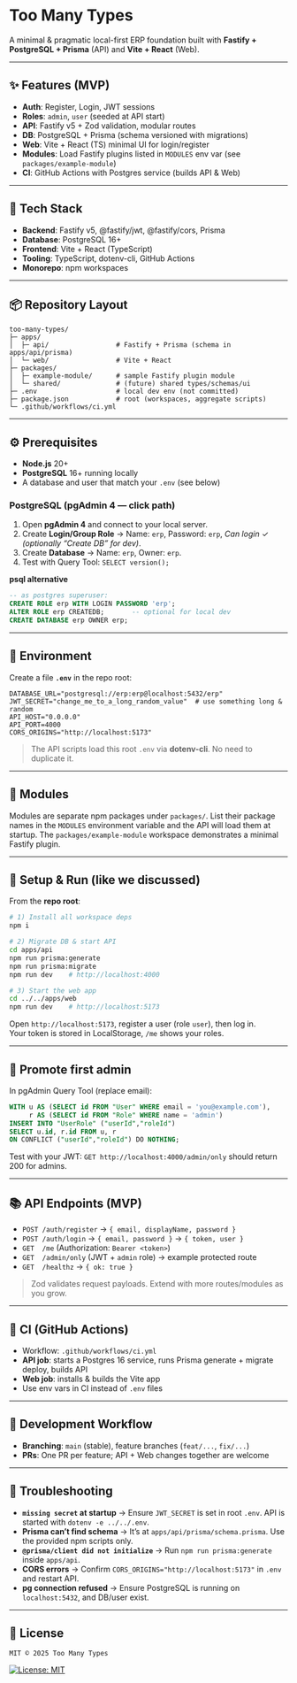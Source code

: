 # Too Many Types

A minimal & pragmatic local-first ERP foundation built with **Fastify + PostgreSQL + Prisma** (API) and **Vite + React** (Web).

---

## ✨ Features (MVP)

- **Auth**: Register, Login, JWT sessions
- **Roles**: `admin`, `user` (seeded at API start)
- **API**: Fastify v5 + Zod validation, modular routes
- **DB**: PostgreSQL + Prisma (schema versioned with migrations)
- **Web**: Vite + React (TS) minimal UI for login/register
- **Modules**: Load Fastify plugins listed in `MODULES` env var (see `packages/example-module`)
- **CI**: GitHub Actions with Postgres service (builds API & Web)

---

## 🧰 Tech Stack

- **Backend**: Fastify v5, @fastify/jwt, @fastify/cors, Prisma
- **Database**: PostgreSQL 16+
- **Frontend**: Vite + React (TypeScript)
- **Tooling**: TypeScript, dotenv-cli, GitHub Actions
- **Monorepo**: npm workspaces

---

## 📦 Repository Layout

```
too-many-types/
├─ apps/
│  ├─ api/                 # Fastify + Prisma (schema in apps/api/prisma)
│  └─ web/                 # Vite + React
├─ packages/
│  ├─ example-module/      # sample Fastify plugin module
│  └─ shared/              # (future) shared types/schemas/ui
├─ .env                    # local dev env (not committed)
├─ package.json            # root (workspaces, aggregate scripts)
└─ .github/workflows/ci.yml
```

---

## ⚙️ Prerequisites

- **Node.js** 20+
- **PostgreSQL** 16+ running locally
- A database and user that match your `.env` (see below)

### PostgreSQL (pgAdmin 4 — click path)

1. Open **pgAdmin 4** and connect to your local server.
2. Create **Login/Group Role** → Name: `erp`, Password: `erp`, _Can login_ ✓ _(optionally “Create DB” for dev)_.
3. Create **Database** → Name: `erp`, Owner: `erp`.
4. Test with Query Tool: `SELECT version();`

**psql alternative**

```sql
-- as postgres superuser:
CREATE ROLE erp WITH LOGIN PASSWORD 'erp';
ALTER ROLE erp CREATEDB;       -- optional for local dev
CREATE DATABASE erp OWNER erp;
```

---

## 🔐 Environment

Create a file **`.env`** in the repo root:

```env
DATABASE_URL="postgresql://erp:erp@localhost:5432/erp"
JWT_SECRET="change_me_to_a_long_random_value"  # use something long & random
API_HOST="0.0.0.0"
API_PORT=4000
CORS_ORIGINS="http://localhost:5173"
```

> The API scripts load this root `.env` via **dotenv-cli**. No need to duplicate it.

---

## 🧩 Modules

Modules are separate npm packages under `packages/`. List their package names in the `MODULES` environment variable and the API will load them at startup. The `packages/example-module` workspace demonstrates a minimal Fastify plugin.

---

## 🚀 Setup & Run (like we discussed)

From the **repo root**:

```bash
# 1) Install all workspace deps
npm i

# 2) Migrate DB & start API
cd apps/api
npm run prisma:generate
npm run prisma:migrate
npm run dev    # http://localhost:4000

# 3) Start the web app
cd ../../apps/web
npm run dev    # http://localhost:5173
```

Open `http://localhost:5173`, register a user (role `user`), then log in.  
Your token is stored in LocalStorage, `/me` shows your roles.

---

## 👑 Promote first admin

In pgAdmin Query Tool (replace email):

```sql
WITH u AS (SELECT id FROM "User" WHERE email = 'you@example.com'),
     r AS (SELECT id FROM "Role" WHERE name = 'admin')
INSERT INTO "UserRole" ("userId","roleId")
SELECT u.id, r.id FROM u, r
ON CONFLICT ("userId","roleId") DO NOTHING;
```

Test with your JWT: `GET http://localhost:4000/admin/only` should return 200 for admins.

---

## 📚 API Endpoints (MVP)

- `POST /auth/register` → `{ email, displayName, password }`
- `POST /auth/login` → `{ email, password }` → `{ token, user }`
- `GET  /me` (Authorization: `Bearer <token>`)
- `GET  /admin/only` (JWT + `admin` role) → example protected route
- `GET  /healthz` → `{ ok: true }`

> Zod validates request payloads. Extend with more routes/modules as you grow.

---

## 🧪 CI (GitHub Actions)

- Workflow: `.github/workflows/ci.yml`
- **API job**: starts a Postgres 16 service, runs Prisma generate + migrate deploy, builds API
- **Web job**: installs & builds the Vite app
- Use env vars in CI instead of `.env` files

---

## 🧭 Development Workflow

- **Branching**: `main` (stable), feature branches (`feat/...`, `fix/...`)
- **PRs**: One PR per feature; API + Web changes together are welcome

---

## 🐛 Troubleshooting

- **`missing secret` at startup** → Ensure `JWT_SECRET` is set in root `.env`. API is started with `dotenv -e ../../.env`.
- **Prisma can’t find schema** → It’s at `apps/api/prisma/schema.prisma`. Use the provided npm scripts only.
- **`@prisma/client did not initialize`** → Run `npm run prisma:generate` inside `apps/api`.
- **CORS errors** → Confirm `CORS_ORIGINS="http://localhost:5173"` in `.env` and restart API.
- **pg connection refused** → Ensure PostgreSQL is running on `localhost:5432`, and DB/user exist.

---

## 📄 License

```
MIT © 2025 Too Many Types
```

[![License: MIT](https://img.shields.io/badge/License-MIT-yellow.svg)](https://opensource.org/licenses/MIT)
